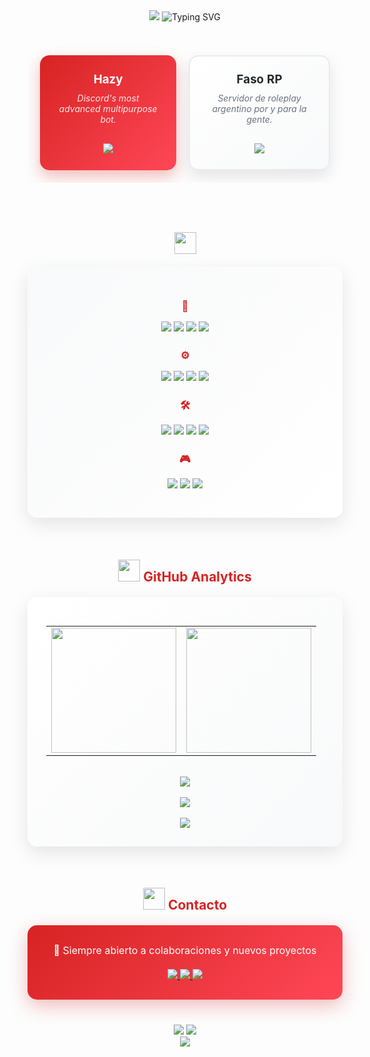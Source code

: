 <div align="center"> <img src="https://capsule-render.vercel.app/api?type=waving&color=gradient&customColorList=24&height=200&section=header&text=Adrian%20👋&fontSize=50&fontColor=FFFFFF&animation=fadeIn&fontAlignY=38&desc=Full-Stack%20Developer&descAlignY=55&descSize=18" /> <img src="https://readme-typing-svg.herokuapp.com?font=JetBrains+Mono&size=28&duration=3000&pause=1000&color=D72323&center=true&vCenter=true&width=600&height=60&lines=Hey+I'm+Adrian;Chicago%2C+USA;Full-Stack+Developer" alt="Typing SVG" /> <br><br> <table align="center" border="0" cellpadding="20" cellspacing="0" style="border-collapse: separate; border-spacing: 20px;"> <tr align="center"> <td style="background: linear-gradient(135deg, #D72323 0%, #FF4757 100%); border-radius: 15px; padding: 25px; box-shadow: 0 10px 25px rgba(215, 35, 35, 0.3);"> <a href="https://hazybot.net" style="text-decoration:none; color: white;"> <h3 style="color: white; margin: 0 0 10px 0;">Hazy</h3> </a> <p style="color: #FFE5E5; margin: 10px 0; font-style: italic; font-size: 14px;"> Discord's most advanced multipurpose bot. </p> <br> <a href="https://hazybot.net" target="_blank"> <img src="https://img.shields.io/badge/-HAZYBOT.NET-FFFFFF?style=for-the-badge&logo=discord&logoColor=D72323&labelColor=D72323"> </a> </td> <td style="background: linear-gradient(135deg, #FFFFFF 0%, #F8F9FA 100%); border: 2px solid #E9ECEF; border-radius: 15px; padding: 25px; box-shadow: 0 10px 25px rgba(0,0,0,0.1);"> <a href="https://fasorp.com" style="text-decoration:none; color: #24292E;"> <h3 style="color: #24292E; margin: 0 0 10px 0;">Faso RP</h3> </a> <p style="color: #6A737D; margin: 10px 0; font-style: italic; font-size: 14px;"> Servidor de roleplay argentino por y para la gente. </p> <br> <a href="https://fasorp.com" target="_blank"> <img src="https://img.shields.io/badge/-FASORP.COM-24292E?style=for-the-badge&logo=gamepad&logoColor=FFFFFF&labelColor=24292E"> </a> </td> </tr> </table> <br><br> <h2> <img src="https://media.giphy.com/media/iY8CRBdQXODJSCERIr/giphy.gif" width="35"> </h2> <div align="center" style="background: linear-gradient(135deg, #F8F9FA 0%, #FFFFFF 100%); padding: 30px; border-radius: 15px; margin: 20px 0; box-shadow: 0 10px 30px rgba(0,0,0,0.1);"> <h3 style="color: #D72323; margin-bottom: 15px;">🎨</h3> <p> <img src="https://img.shields.io/badge/JavaScript-F7DF1E?style=for-the-badge&logo=javascript&logoColor=black" /> <img src="https://img.shields.io/badge/React-61DAFB?style=for-the-badge&logo=react&logoColor=black" /> <img src="https://img.shields.io/badge/HTML5-E34F26?style=for-the-badge&logo=html5&logoColor=white" /> <img src="https://img.shields.io/badge/CSS3-1572B6?style=for-the-badge&logo=css3&logoColor=white" /> </p> <h3 style="color: #D72323; margin: 25px 0 15px;">⚙️</h3> <p> <img src="https://img.shields.io/badge/Node.js-339933?style=for-the-badge&logo=nodedotjs&logoColor=white" /> <img src="https://img.shields.io/badge/Python-3776AB?style=for-the-badge&logo=python&logoColor=white" /> <img src="https://img.shields.io/badge/C++-00599C?style=for-the-badge&logo=cplusplus&logoColor=white" /> <img src="https://img.shields.io/badge/Lua-2C2D72?style=for-the-badge&logo=lua&logoColor=white" /> </p> <h3 style="color: #D72323; margin: 25px 0 15px;">🛠️</h3> <p> <img src="https://img.shields.io/badge/MongoDB-47A248?style=for-the-badge&logo=mongodb&logoColor=white" /> <img src="https://img.shields.io/badge/MySQL-4479A1?style=for-the-badge&logo=mysql&logoColor=white" /> <img src="https://img.shields.io/badge/Git-F05032?style=for-the-badge&logo=git&logoColor=white" /> <img src="https://img.shields.io/badge/Docker-2496ED?style=for-the-badge&logo=docker&logoColor=white" /> </p> <h3 style="color: #D72323; margin: 25px 0 15px;">🎮</h3> <p> <img src="https://img.shields.io/badge/FiveM-F40552?style=for-the-badge&logo=fivem&logoColor=white" /> <img src="https://img.shields.io/badge/Discord.js-5865F2?style=for-the-badge&logo=discord&logoColor=white" /> <img src="https://img.shields.io/badge/ESX-FF6B35?style=for-the-badge&logo=lua&logoColor=white" /> </p> </div> <br> <h2> <img src="https://media.giphy.com/media/W5eoZHPpUx9sapR0eu/giphy.gif" width="35"> <span style="color: #D72323;">GitHub Analytics</span> </h2> <div align="center" style="background: linear-gradient(135deg, #FFFFFF 0%, #F8F9FA 100%); padding: 30px; border-radius: 15px; margin: 20px 0; box-shadow: 0 10px 30px rgba(0,0,0,0.1);"> <table align="center" cellspacing="20" cellpadding="0"> <tr> <td align="center"> <img src="https://github-readme-stats.vercel.app/api?username=4drixn&show_icons=true&hide_border=true&bg_color=FEFEFE&title_color=D72323&icon_color=D72323&text_color=24292E&count_private=true&border_radius=15" height="200" /> </td> <td align="center"> <img src="https://github-readme-stats.vercel.app/api/top-langs/?username=4drixn&layout=compact&hide_border=true&bg_color=FEFEFE&title_color=D72323&text_color=24292E&border_radius=15" height="200" /> </td> </tr> </table> <br> <img src="https://github-readme-streak-stats.herokuapp.com/?user=4drixn&hide_border=true&background=FEFEFE&stroke=D72323&ring=D72323&fire=D72323&currStreakLabel=24292E&sideLabels=24292E&dates=24292E&sideNums=D72323&currStreakNum=D72323&border_radius=15" /> <br><br> <img src="https://github-readme-activity-graph.vercel.app/graph?username=4drixn&bg_color=FEFEFE&color=24292E&line=D72323&point=D72323&area=true&hide_border=true&radius=15" /> <br><br> <div style="display: flex; flex-wrap: wrap; justify-content: center; gap: 10px;"> <img src="https://github-profile-trophy.vercel.app/?username=4drixn&theme=flat&no-frame=true&no-bg=true&margin-w=4&row=1&column=8&bg_color=FEFEFE&title_color=D72323&text_color=24292E" /> </div> </div> <br> <h2> <img src="https://media.giphy.com/media/LnQjpWaON8nhr21vNW/giphy.gif" width="35"> <span style="color: #D72323;">Contacto</span> </h2> <div align="center" style="background: linear-gradient(135deg, #D72323 0%, #FF4757 100%); padding: 30px; border-radius: 15px; margin: 20px 0; box-shadow: 0 10px 30px rgba(215, 35, 35, 0.3);"> <p style="color: white; margin: 0 0 20px 0; font-size: 16px;"> 💬 Siempre abierto a colaboraciones y nuevos proyectos </p> <a href="https://hazybot.net" target="_blank"> <img src="https://img.shields.io/badge/🤖_Hazy Bot-FFFFFF?style=for-the-badge&logo=discord&logoColor=D72323&labelColor=FFFFFF" /> </a> <a href="https://fasorp.com" target="_blank"> <img src="https://img.shields.io/badge/🎮_Faso RP-FFFFFF?style=for-the-badge&logo=gamepad&logoColor=D72323&labelColor=FFFFFF" /> </a> <a href="adrian@fasorp.com" target="_blank"> <img src="https://img.shields.io/badge/✉️_Email-FFFFFF?style=for-the-badge&logo=gmail&logoColor=D72323&labelColor=FFFFFF" /> </a> </div> <div align="center" style="margin-top: 40px;"> <img src="https://komarev.com/ghpvc/?username=4drixn&style=for-the-badge&color=D72323&label=Profile+Views" /> <img src="https://img.shields.io/github/followers/4drixn?style=for-the-badge&color=D72323&labelColor=24292E&logo=github" /> </div> <img src="https://capsule-render.vercel.app/api?type=waving&color=gradient&customColorList=24&height=120&section=footer" /> </div>
